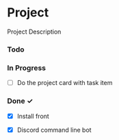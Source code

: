 # Project

Project Description

### Todo


### In Progress

- [ ] Do the project card with task item  

### Done ✓

- [x] Install front  
- [x] Discord command line bot  

